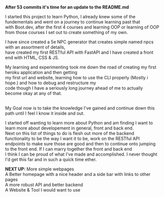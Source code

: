 <strong>After 53 commits it's time for an update to the README.md</strong><br>

I started this project to learn Python, I already knew some of the fundementals and went on a journey to continue learning past that<br>
with Boot.dev, after the first 4 courses and learning OOP or learning of OOP from those courses I set out to create something of my own.<br>

I have since created a 5e NPC generator that creates simple named npcs with an assortment of details,<br>
have created my first RESTful API with FastAPI and I have created a front end with HTML, CSS & JS.

My learning and experimenting took me down the road of creating my first heroku application and then getting<br>
my first url and website, learning how to use the CLI properly (Mostly i hope.) and how to debug and restructure my<br>
code though I have a seriously long journey ahead of me to actually become okay at any of that. <br><br>

My Goal now is to take the knowledge I've gained and continue down this path until I feel I know it inside and out.<br>

I started off wanting to learn more about Python and am finding I want to learn more about developement in general, front and back end.<br>
Next on this list of things to do is flesh out more of the backend functionality to be the way I want it to be, work on the RESTful API<br>
endpoints to make sure those are good and then to continue onto jumping to the front end. If I can marry together the front and back end<br>
I think I can be proud of what I've made and accomplished. I never thought I'd get this far and in such a quick time ether.<br>


<strong>NEXT UP:</strong>
More simple webpages<br>
A Better homepage with a nice header and a side bar with links to other pages <br>
A more robust API and better backend <br>
A Website & Tool I would want to use